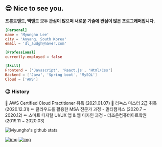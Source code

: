 ## 😎 Nice to see you.

**프론트엔드, 백엔드 모두 관심이 많으며 새로운 기술에 관심이 많은 프로그래머입니다.**

```toml
[Personal]
name = 'Myungho Lee'
city = 'Anyang, South Korea'
email = 'dl_audgh@naver.com'

[Professional]
currently-employed = false

[Skill]
Frontend = ['Javascript', 'React.js', 'Html/Css']
Backend = ['Java', 'Spring boot', 'MySQL']
Cloud = ['AWS']
```
<h3>😉 History</h3>
<p>
📜 AWS Certified Cloud Practitioner 취득 (2021.01.07)
📜 리눅스 마스터 2급 취득 (2020.12.31) 
✏ 클라우드를 활용한 MSA 전문가 과정 - 멀티캠퍼스 (2020.7 ~ 2020.12)
✏ 스마트 디지털 UI/UX 앱 & 웹 디자인 과정 - 더조은컴퓨터아트학원 (2019.11 ~ 2020.03)
</p>

![Myungho's github stats](https://github-readme-stats.vercel.app/api?username=2myungho&show_icons=true)	

[![img](https://camo.githubusercontent.com/cbc854f14dc085a924da2534104c794ca78d82e06e9c02629530d3cf28b944e7/68747470733a2f2f696d672e736869656c64732e696f2f62616467652f696e7374616772616d2d4534343035462e7376673f7374796c653d666f722d7468652d6261646765266c6f676f3d696e7374616772616d266c6f676f436f6c6f723d7768697465)](https://www.instagram.com/dl_audgh/)
  [![img](https://camo.githubusercontent.com/fb6d3697ea1b63b88f1a5c69c00d63da09b38c6247447b3ccaf7b8eedb407821/68747470733a2f2f696d672e736869656c64732e696f2f62616467652f65e280916d61696c2d4431343833362e7376673f7374796c653d666f722d7468652d6261646765266c6f676f3d474d61696c266c6f676f436f6c6f723d7768697465)](mailto:dl_audgh@naver.com) 



